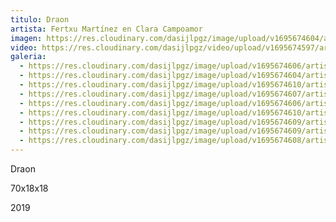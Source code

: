 ```yaml
---
titulo: Draon
artista: Fertxu Martínez en Clara Campoamor
imagen: https://res.cloudinary.com/dasijlpgz/image/upload/v1695674604/artistas/Fertxu%20Mart%C3%ADnez/Draon/P1060952.jpg
video: https://res.cloudinary.com/dasijlpgz/video/upload/v1695674597/artistas/Fertxu%20Mart%C3%ADnez/Draon/Sin_t%C3%ADtulo-1.mp4
galeria:
  - https://res.cloudinary.com/dasijlpgz/image/upload/v1695674606/artistas/Fertxu%20Mart%C3%ADnez/Draon/P1060955.jpg
  - https://res.cloudinary.com/dasijlpgz/image/upload/v1695674604/artistas/Fertxu%20Mart%C3%ADnez/Draon/P1060952.jpg
  - https://res.cloudinary.com/dasijlpgz/image/upload/v1695674610/artistas/Fertxu%20Mart%C3%ADnez/Draon/P1060959.jpg
  - https://res.cloudinary.com/dasijlpgz/image/upload/v1695674607/artistas/Fertxu%20Mart%C3%ADnez/Draon/P1060956.jpg
  - https://res.cloudinary.com/dasijlpgz/image/upload/v1695674606/artistas/Fertxu%20Mart%C3%ADnez/Draon/P1060958.jpg
  - https://res.cloudinary.com/dasijlpgz/image/upload/v1695674610/artistas/Fertxu%20Mart%C3%ADnez/Draon/P1060960.jpg
  - https://res.cloudinary.com/dasijlpgz/image/upload/v1695674609/artistas/Fertxu%20Mart%C3%ADnez/Draon/P1060964.jpg
  - https://res.cloudinary.com/dasijlpgz/image/upload/v1695674609/artistas/Fertxu%20Mart%C3%ADnez/Draon/P1060965.jpg
  - https://res.cloudinary.com/dasijlpgz/image/upload/v1695674608/artistas/Fertxu%20Mart%C3%ADnez/Draon/P1060961.jpg
---
```

D﻿raon

7﻿0x18x18

2﻿019